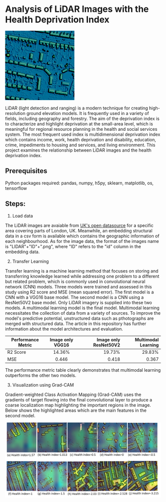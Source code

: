 # Analysis of LiDAR Images with the Health Deprivation Index
![alt text](LIDAR_41456.png)

LiDAR (light detection and ranging) is a modern technique for creating high-resolution ground 
elevation models. It is frequently used in a variety of fields, including geography and forestry. 
The aim of the deprivation index is to characterize and highlight deprivation at the small-area level, 
which is meaningful for regional resource planning in the health and social services system. The 
most frequent used index is multidimensional deprivation index which contains income, work, 
health deprivation and disability, education, crime, impediments to housing and services, and 
living environment. This project examines the relationship between 
LiDAR images and the health deprivation index.

## Prerequisites

Python packages required: pandas, numpy, h5py, sklearn, matplotlib, os, tensorflow

## Steps: 

1. Load data

The LiDAR images are avaiable from [UK's open datasource](https://data.gov.uk/dataset/f0db0249-f17b-4036-9e65-309148c97ce4/national-lidar-programme) for a specific area covering parts of London, UK. Meanwhile, an embedding structural data in a csv form is available which contains the geographic information of each neighbourhood. As for the image data, the format of the images name is "LIDAR"+"ID"+".png", where "ID" refers to the "id" column in the embedding data.

2. Transfer Learning

Transfer learning is a machine learning method that focuses on storing and transferring knowledge 
learned while addressing one problem to a different but related problem, which is commonly used 
in convolutional neural network (CNN) models. Three models were trained and assessed in this study using R2 score and MSE (mean squared error). The first model is a CNN with a VGG16 base model. The second model is a CNN using a ResNet50V2 base model. Only LiDAR imagery is supplied into these two models. A multimodal learning model is the final model. Multimodal learning necessitates the collection of data from a variety of sources. To improve the model's predictive potential, unstructured data such as pthotographs are merged with structured data. The article in this repository has further information about the model architectures and evaluation. 



| Performance Metric     | Image only VGG16          | Image only ResNet50V2  | Multimodal Learning |
| ------------- |:-------------:| -----:| -------:|
| R2 Score     | 14.36% | 19.73% | 29.83% |
| MSE     | 0.446      |  0.418 | 0.367 |


The performance metric table clearly demonstrates that multimodal learning outperforms the other two models.


3. Visualization using Grad-CAM

Gradient-weighted Class Activation Mapping (Grad-CAM) uses the gradients of target flowing 
into the final convolutional layer to produce a coarse localization map highlighting the important 
regions in the image. Below shows the highlighted areas which are the main features in the second model. 

![alt text](Grad-CAM.png)
